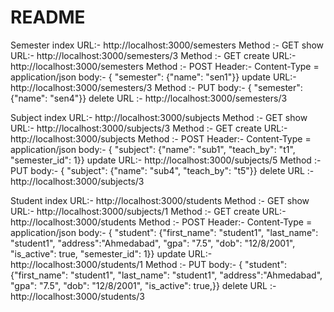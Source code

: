 # README

Semester
	index
		URL:- http://localhost:3000/semesters
		Method :- GET
	show
		URL:- http://localhost:3000/semesters/3
		Method :- GET
	create
		URL:- http://localhost:3000/semesters
		Method :- POST
		Header:- Content-Type = application/json
		body:- { "semester": {"name": "sen1"}}
	update
		URL:- http://localhost:3000/semesters/3
		Method :- PUT
		body:- { "semester": {"name": "sen4"}}
	delete
		URL :- http://localhost:3000/semesters/3

Subject
	index
		URL:- http://localhost:3000/subjects
		Method :- GET
	show
		URL:- http://localhost:3000/subjects/3
		Method :- GET
	create
		URL:- http://localhost:3000/subjects
		Method :- POST
		Header:- Content-Type = application/json
		body:- { "subject": {"name": "sub1", "teach_by": "t1", "semester_id": 1}}
	update
		URL:- http://localhost:3000/subjects/5
		Method :- PUT
		body:- { "subject": {"name": "sub4", "teach_by": "t5"}}
	delete
		URL :- http://localhost:3000/subjects/3

Student
	index
		URL:- http://localhost:3000/students
		Method :- GET
	show
		URL:- http://localhost:3000/subjects/1
		Method :- GET
	create
		URL:- http://localhost:3000/students
		Method :- POST
		Header:- Content-Type = application/json
		body:- { "student": {"first_name": "student1", "last_name": "student1", "address":"Ahmedabad", "gpa": "7.5", "dob": "12/8/2001", "is_active": true, "semester_id": 1}}
	update
		URL:- http://localhost:3000/students/1
		Method :- PUT
		body:- { "student": {"first_name": "student1", "last_name": "student1", "address":"Ahmedabad", "gpa": "7.5", "dob": "12/8/2001", "is_active": true,}}
	delete
		URL :- http://localhost:3000/students/3